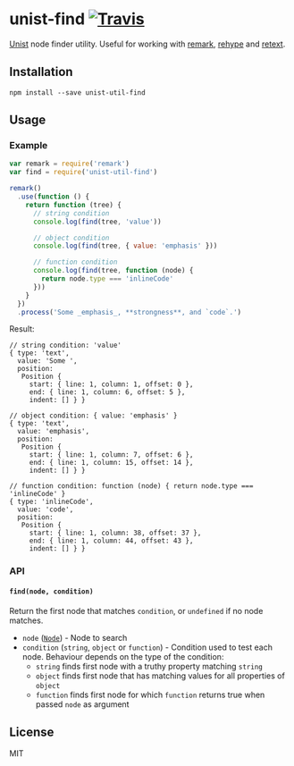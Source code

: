 # unist-find [![Travis](https://img.shields.io/travis/blahah/unist-util-find.svg)](https://travis-ci.org/blahah/unist-util-find)

[Unist](https://github.com/wooorm/unist) node finder utility. Useful for working with [remark](https://github.com/wooorm/remark), [rehype](https://github.com/wooorm/rehype) and [retext](https://github.com/wooorm/retext).

## Installation

```
npm install --save unist-util-find
```

## Usage

### Example

```js
var remark = require('remark')
var find = require('unist-util-find')

remark()
  .use(function () {
    return function (tree) {
      // string condition
      console.log(find(tree, 'value'))

      // object condition
      console.log(find(tree, { value: 'emphasis' }))

      // function condition
      console.log(find(tree, function (node) {
        return node.type === 'inlineCode'
      }))
    }
  })
  .process('Some _emphasis_, **strongness**, and `code`.')

```

Result:

```
// string condition: 'value'
{ type: 'text',
  value: 'Some ',
  position:
   Position {
     start: { line: 1, column: 1, offset: 0 },
     end: { line: 1, column: 6, offset: 5 },
     indent: [] } }

// object condition: { value: 'emphasis' }
{ type: 'text',
  value: 'emphasis',
  position:
   Position {
     start: { line: 1, column: 7, offset: 6 },
     end: { line: 1, column: 15, offset: 14 },
     indent: [] } }

// function condition: function (node) { return node.type === 'inlineCode' }
{ type: 'inlineCode',
  value: 'code',
  position:
   Position {
     start: { line: 1, column: 38, offset: 37 },
     end: { line: 1, column: 44, offset: 43 },
     indent: [] } }
```

### API

#### `find(node, condition)`

Return the first node that matches `condition`, or `undefined` if no node matches.

- `node` ([`Node`](https://github.com/wooorm/unist#node)) - Node to search
- `condition` (`string`, `object` or `function`) - Condition used to test each node. Behaviour depends on the type of the condition:
  - `string` finds first node with a truthy property matching `string`
  - `object` finds first node that has matching values for all properties of `object`
  - `function` finds first node for which `function` returns true when passed `node` as argument

## License

MIT
